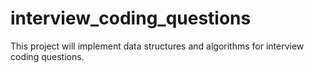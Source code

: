 # interview_coding_questions
This project will implement data structures and algorithms for interview coding questions.
